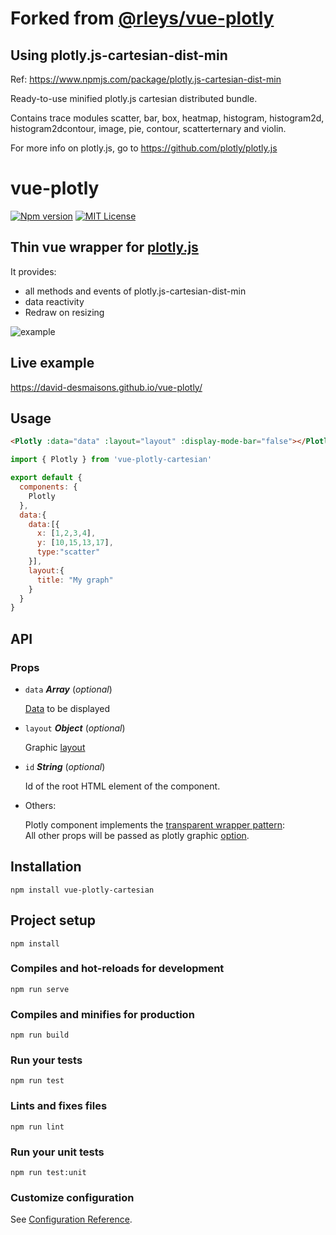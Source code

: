 # Forked from [@rleys/vue-plotly](https://www.npmjs.com/package/@rleys/vue-plotly)

## Using plotly.js-cartesian-dist-min

Ref: <https://www.npmjs.com/package/plotly.js-cartesian-dist-min>

Ready-to-use minified plotly.js cartesian distributed bundle.

Contains trace modules scatter, bar, box, heatmap, histogram, histogram2d, histogram2dcontour, image, pie, contour, scatterternary and violin.

For more info on plotly.js, go to <https://github.com/plotly/plotly.js>

# vue-plotly

[![Npm version](https://img.shields.io/npm/v/@rleys/vue-plotly.svg)](https://www.npmjs.com/package/@rleys/vue-plotly) [![MIT License](https://img.shields.io/github/license/David-Desmaisons/vue-plotly.svg)](https://github.com/David-Desmaisons/vue-plotly/blob/master/LICENSE)

## Thin vue wrapper for [plotly.js](https://plot.ly/javascript/)

<span>It provides:</span>

- all methods and events of plotly.js-cartesian-dist-min
- data reactivity
- Redraw on resizing

![example](./example/assets/demo.gif)

## Live example

<https://david-desmaisons.github.io/vue-plotly/>

## Usage

```html
<Plotly :data="data" :layout="layout" :display-mode-bar="false"></Plotly>
```

```javascript
import { Plotly } from 'vue-plotly-cartesian'

export default {
  components: {
    Plotly
  },
  data:{
    data:[{
      x: [1,2,3,4],
      y: [10,15,13,17],
      type:"scatter"
    }],
    layout:{
      title: "My graph"
    }
  }
}
```

## API

### Props

- `data` **_Array_** (_optional_)

  [Data](https://plot.ly/javascript/reference/) to be displayed

- `layout` **_Object_** (_optional_)

  Graphic [layout](https://plot.ly/javascript/reference/#layout)

- `id` **_String_** (_optional_)

  Id of the root HTML element of the component.

- Others:

  Plotly component implements the [transparent wrapper pattern](https://zendev.com/2018/05/31/transparent-wrapper-components-in-vue.html):<br>
  All other props will be passed as plotly graphic [option](https://plot.ly/javascript/configuration-options/).

## Installation

```
npm install vue-plotly-cartesian
```

## Project setup

```
npm install
```

### Compiles and hot-reloads for development

```
npm run serve
```

### Compiles and minifies for production

```
npm run build
```

### Run your tests

```
npm run test
```

### Lints and fixes files

```
npm run lint
```

### Run your unit tests

```
npm run test:unit
```

### Customize configuration

See [Configuration Reference](https://cli.vuejs.org/config/).
